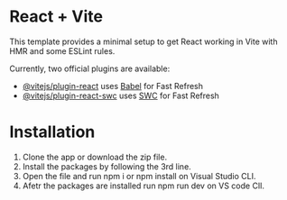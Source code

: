 # React + Vite

This template provides a minimal setup to get React working in Vite with HMR and some ESLint rules.

Currently, two official plugins are available:

- [@vitejs/plugin-react](https://github.com/vitejs/vite-plugin-react/blob/main/packages/plugin-react/README.md) uses [Babel](https://babeljs.io/) for Fast Refresh
- [@vitejs/plugin-react-swc](https://github.com/vitejs/vite-plugin-react-swc) uses [SWC](https://swc.rs/) for Fast Refresh


# Installation

1. Clone the app or download the zip file.
2. Install the packages by following the 3rd line.
3. Open the file and run npm i or npm install on Visual Studio CLI.
4. Afetr the packages are installed run npm run dev on  VS code ClI.
